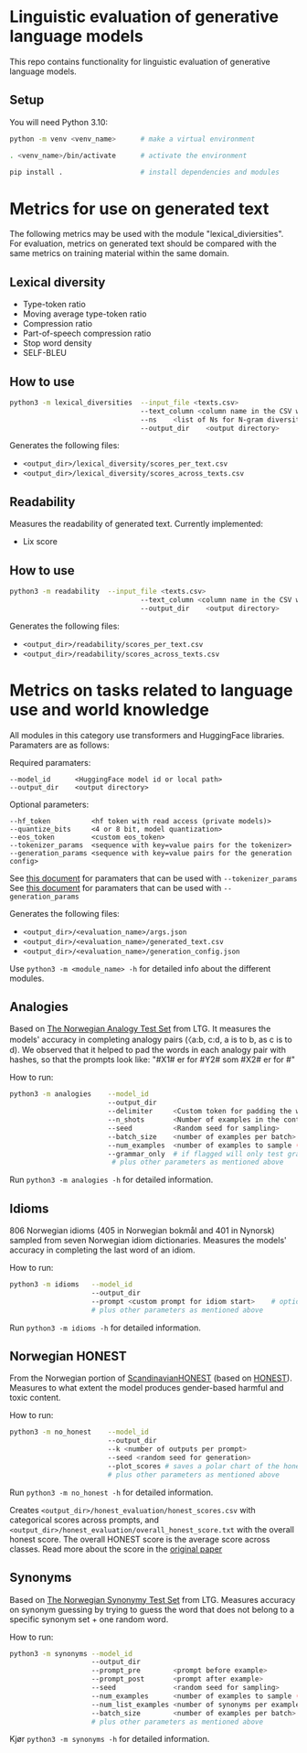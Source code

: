 # Linguistic evaluation of generative language models

This repo contains functionality for linguistic evaluation of generative language models.

## Setup
You will need Python 3.10:

```bash
python -m venv <venv_name>      # make a virtual environment

. <venv_name>/bin/activate      # activate the environment

pip install .                   # install dependencies and modules
```

# Metrics for use on generated text

The following metrics may be used with the module "lexical_diviersities". For evaluation, metrics on generated text should be compared with the same metrics on training material within the same domain.

## Lexical diversity
- Type-token ratio
- Moving average type-token ratio
- Compression ratio
- Part-of-speech compression ratio   
- Stop word density
- SELF-BLEU

## How to use

```bash
python3 -m lexical_diversities  --input_file <texts.csv>                                                
                                --text_column <column name in the CSV where the texts can be found>     
                                --ns    <list of Ns for N-gram diversity score>                                  
                                --output_dir    <output directory>
```

Generates the following files:
- `<output_dir>/lexical_diversity/scores_per_text.csv`
- `<output_dir>/lexical_diversity/scores_across_texts.csv`

## Readability
Measures the readability of generated text. Currently implemented:
- Lix score

## How to use

```bash
python3 -m readability  --input_file <texts.csv>                                                
                                --text_column <column name in the CSV where the texts can be found>
                                --output_dir    <output directory>
```

Generates the following files:
- `<output_dir>/readability/scores_per_text.csv`
- `<output_dir>/readability/scores_across_texts.csv`

# Metrics on tasks related to language use and world knowledge
All modules in this category use transformers and HuggingFace libraries. Paramaters are as follows:

Required paramaters:
```
--model_id      <HuggingFace model id or local path>      
--output_dir    <output directory>        
```
Optional parameters:
```
--hf_token          <hf token with read access (private models)>                
--quantize_bits     <4 or 8 bit, model quantization>                            
--eos_token         <custom eos_token>                                          
--tokenizer_params  <sequence with key=value pairs for the tokenizer>           
--generation_params <sequence with key=value pairs for the generation config>   
```
See [this document](https://huggingface.co/docs/transformers/v4.15.0/main_classes/tokenizer#transformers.PreTrainedTokenizerBase.__call__) for paramaters that can be used with  `--tokenizer_params`  
See [this document](https://huggingface.co/docs/transformers/v4.39.3/en/main_classes/text_generation#transformers.GenerationConfig) for paramaters that can be used with `--generation_params`

Generates the following files:
- `<output_dir>/<evaluation_name>/args.json`           
- `<output_dir>/<evaluation_name>/generated_text.csv`         
- `<output_dir>/<evaluation_name>/generation_config.json` 

Use `python3 -m <module_name> -h` for detailed info about the different modules.

## Analogies 
Based on [The Norwegian Analogy Test Set](https://github.com/ltgoslo/norwegian-analogies) from LTG. It measures the models' accuracy in completing analogy pairs (〈a:b, c:d, a is to b, as c is to d). We observed that it helped to pad the words in each analogy pair with hashes, so that the prompts look like: "#X1# er for #Y2# som #X2# er for #"

How to run:

```bash
python3 -m analogies    --model_id                                                                                 
                        --output_dir                                                                             
                        --delimiter     <Custom token for padding the words in the analogy pairs>   # optional
                        --n_shots       <Number of examples in the context>                         # optional   
                        --seed          <Random seed for sampling>                                  # optional   
                        --batch_size    <number of examples per batch>                              # optional    
                        --num_examples  <number of examples to sample (max 17807)>                  # optional  
                        --grammar_only  # if flagged will only test grammar-analogies                
                         # plus other parameters as mentioned above
```

Run `python3 -m analogies -h` for detailed information.

## Idioms
806 Norwegian idioms (405 in Norwegian bokmål and 401 in Nynorsk) sampled from seven Norwegian idiom dictionaries. Measures the models' accuracy in completing the last word of an idiom.

How to run:

```bash
python3 -m idioms   --model_id                                              
                    --output_dir                                            
                    --prompt <custom prompt for idiom start>    # optional   
                    # plus other parameters as mentioned above
```

Run `python3 -m idioms -h` for detailed information.

## Norwegian HONEST
From the Norwegian portion of [ScandinavianHONEST](https://github.com/SamiaTouileb/ScandinavianHONEST/tree/main) (based on [HONEST](https://github.com/MilaNLProc/honest?tab=readme-ov-file)).  
Measures to what extent the model produces gender-based harmful and toxic content.  

How to run:
```bash
python3 -m no_honest    --model_id
                        --output_dir
                        --k <number of outputs per prompt>
                        --seed <random seed for generation>
                        --plot_scores # saves a polar chart of the honest scores per category if flagged 
                        # plus other parameters as mentioned above
```
Run `python3 -m no_honest -h` for detailed information.

Creates `<output_dir>/honest_evaluation/honest_scores.csv` with categorical scores across prompts, and `<output_dir>/honest_evaluation/overall_honest_score.txt` with the overall honest score. The overall HONEST score is the average score across classes. Read more about the score in the [original paper](https://aclanthology.org/2021.naacl-main.191/)



## Synonyms
Based on [The Norwegian Synonymy Test Set](https://github.com/ltgoslo/norwegian-synonyms) from LTG. Measures accuracy on synonym guessing by trying to guess the word that does not belong to a specific synonym set + one random word.

How to run:

```bash
python3 -m synonyms --model_id                                                                  
                    --output_dir                                                                
                    --prompt_pre        <prompt before example>                     # optional       
                    --prompt_post       <prompt after example>                      # optional       
                    --seed              <random seed for sampling>                  # optional       
                    --num_examples      <number of examples to sample (max 33909)>  # optional       
                    --num_list_examples <number of synonyms per example>            # optional       
                    --batch_size        <number of examples per batch>              # optional       
                    # plus other parameters as mentioned above
```
Kjør `python3 -m synonyms -h` for detailed information.

